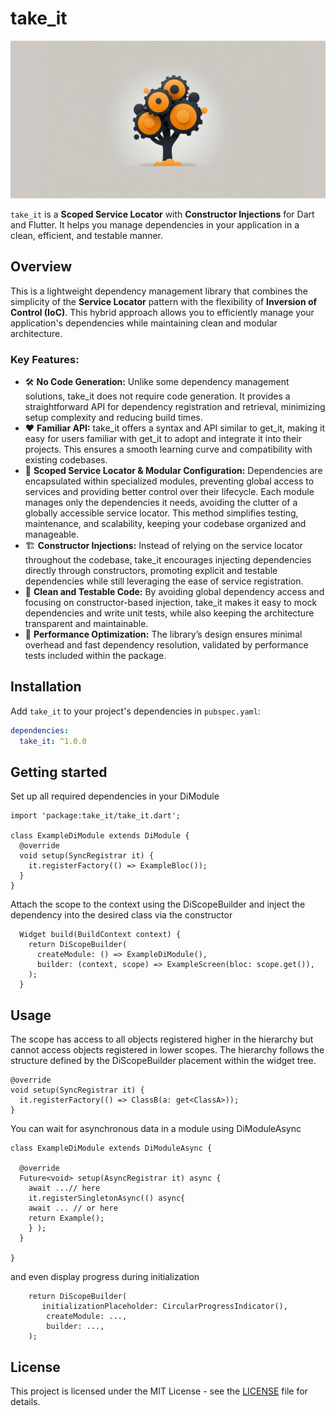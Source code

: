 # take_it

![My Company Logo](./logo.png)

`take_it` is a **Scoped Service Locator** with **Constructor Injections** for Dart and Flutter. It helps you manage dependencies in your application in a clean, efficient, and testable manner.

## Overview

This is a lightweight dependency management library that combines the simplicity of the **Service Locator** pattern with the flexibility of **Inversion of Control (IoC)**. This hybrid approach allows you to efficiently manage your application's dependencies while maintaining clean and modular architecture.

### Key Features:

- 🛠️ **No Code Generation:** Unlike some dependency management solutions, take_it does not require code generation. It provides a straightforward API for dependency registration and retrieval, minimizing setup complexity and reducing build times.
- ❤️ **Familiar API:** take_it offers a syntax and API similar to get_it, making it easy for users familiar with get_it to adopt and integrate it into their projects. This ensures a smooth learning curve and compatibility with existing codebases.
- 🔐 **Scoped Service Locator & Modular Configuration:** Dependencies are encapsulated within specialized modules, preventing global access to services and providing better control over their lifecycle. Each module manages only the dependencies it needs, avoiding the clutter of a globally accessible service locator. This method simplifies testing, maintenance, and scalability, keeping your codebase organized and manageable.
- 🏗️ **Constructor Injections:** Instead of relying on the service locator throughout the codebase, take_it encourages injecting dependencies directly through constructors, promoting explicit and testable dependencies while still leveraging the ease of service registration.
- 🧪 **Clean and Testable Code:** By avoiding global dependency access and focusing on constructor-based injection, take_it makes it easy to mock dependencies and write unit tests, while also keeping the architecture transparent and maintainable.
- 🚀 **Performance Optimization:** The library’s design ensures minimal overhead and fast dependency resolution, validated by performance tests included within the package.

## Installation

Add `take_it` to your project's dependencies in `pubspec.yaml`:

```yaml
dependencies:
  take_it: ^1.0.0
```

## Getting started

Set up all required dependencies in your DiModule

```
import 'package:take_it/take_it.dart';

class ExampleDiModule extends DiModule {
  @override
  void setup(SyncRegistrar it) {
    it.registerFactory(() => ExampleBloc());
  }
}
```
Attach the scope to the context using the DiScopeBuilder and inject the dependency into the desired class via the constructor
```
  Widget build(BuildContext context) {
    return DiScopeBuilder(
      createModule: () => ExampleDiModule(),
      builder: (context, scope) => ExampleScreen(bloc: scope.get()),
    );
  }
```

## Usage

The scope has access to all objects registered higher in the hierarchy but cannot access objects registered in lower scopes. The hierarchy follows the structure defined by the DiScopeBuilder<DiModule> placement within the widget tree.
```
@override
void setup(SyncRegistrar it) {
  it.registerFactory(() => ClassB(a: get<ClassA>));
}
```

You can wait for asynchronous data in a module using DiModuleAsync
```
class ExampleDiModule extends DiModuleAsync {
  
  @override
  Future<void> setup(AsyncRegistrar it) async {
    await ...// here
    it.registerSingletonAsync(() async{
    await ... // or here
    return Example();
    } );
  }

}
```
and even display progress during initialization
```
    return DiScopeBuilder(
       initializationPlaceholder: CircularProgressIndicator(),
        createModule: ...,
        builder: ...,
    );
```

## License

This project is licensed under the MIT License - see the [LICENSE](./LICENSE) file for details.
